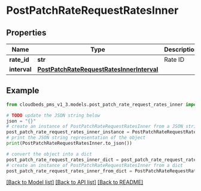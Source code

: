 # PostPatchRateRequestRatesInner


## Properties

Name | Type | Description | Notes
------------ | ------------- | ------------- | -------------
**rate_id** | **str** | Rate ID | [optional] 
**interval** | [**PostPatchRateRequestRatesInnerInterval**](PostPatchRateRequestRatesInnerInterval.md) |  | [optional] 

## Example

```python
from cloudbeds_pms_v1_3.models.post_patch_rate_request_rates_inner import PostPatchRateRequestRatesInner

# TODO update the JSON string below
json = "{}"
# create an instance of PostPatchRateRequestRatesInner from a JSON string
post_patch_rate_request_rates_inner_instance = PostPatchRateRequestRatesInner.from_json(json)
# print the JSON string representation of the object
print(PostPatchRateRequestRatesInner.to_json())

# convert the object into a dict
post_patch_rate_request_rates_inner_dict = post_patch_rate_request_rates_inner_instance.to_dict()
# create an instance of PostPatchRateRequestRatesInner from a dict
post_patch_rate_request_rates_inner_from_dict = PostPatchRateRequestRatesInner.from_dict(post_patch_rate_request_rates_inner_dict)
```
[[Back to Model list]](../README.md#documentation-for-models) [[Back to API list]](../README.md#documentation-for-api-endpoints) [[Back to README]](../README.md)


